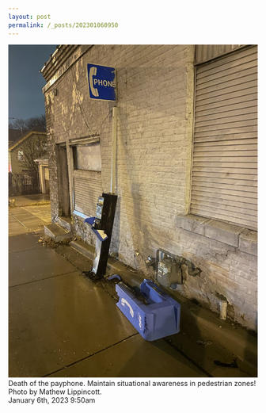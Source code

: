 ```yaml
---
layout: post
permalink: /_posts/202301060950
---
```


<img src="/images/blog/705720433926897664.jpg"/>
<div class="caption">Death of the payphone. Maintain situational awareness in pedestrian zones! Photo by Mathew Lippincott.

 </div>

<div id="footer">
<span id="timestamp"> January 6th, 2023 9:50am </span>
</div>
